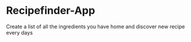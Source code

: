 # Recipefinder-App
Create a list of all the ingredients you have home and discover new recipe every days
